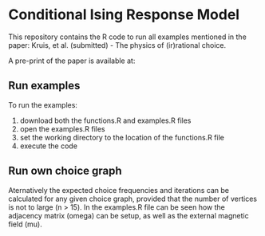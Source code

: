 # Conditional Ising Response Model

This repository contains the R code to run all examples mentioned in the paper: Kruis, et al. (submitted) - The physics of (ir)rational choice.

A pre-print of the paper is available at: 

## Run examples
To run the examples:
1. download both the functions.R and examples.R files
2. open the examples.R files
3. set the working directory to the location of the functions.R file
4. execute the code


## Run own choice graph
Aternatively the expected choice frequencies and iterations can be calculated for any given choice graph, provided that the number of vertices is not to large (n > 15). In the examples.R file can be seen how the adjacency matrix (omega) can be setup, as well as the external magnetic field (mu). 

